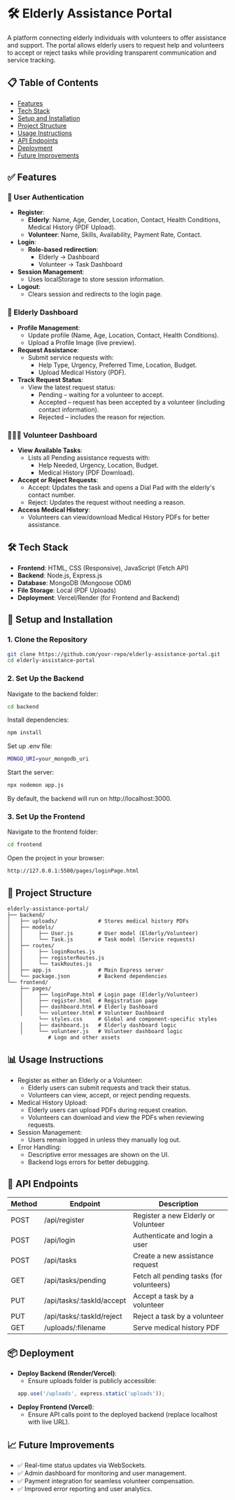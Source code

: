 # 🛠️ Elderly Assistance Portal

A platform connecting elderly individuals with volunteers to offer assistance and support. The portal allows elderly users to request help and volunteers to accept or reject tasks while providing transparent communication and service tracking.

## 📋 Table of Contents
- [Features](#features)
- [Tech Stack](#tech-stack)
- [Setup and Installation](#setup-and-installation)
- [Project Structure](#project-structure)
- [Usage Instructions](#usage-instructions)
- [API Endpoints](#api-endpoints)
- [Deployment](#deployment)
- [Future Improvements](#future-improvements)

## ✅ Features

### 👤 User Authentication
- **Register**:
  - **Elderly**: Name, Age, Gender, Location, Contact, Health Conditions, Medical History (PDF Upload).
  - **Volunteer**: Name, Skills, Availability, Payment Rate, Contact.
- **Login**:
  - **Role-based redirection**:
    - Elderly → Dashboard
    - Volunteer → Task Dashboard
- **Session Management**:
  - Uses localStorage to store session information.
- **Logout**:
  - Clears session and redirects to the login page.

### 🧓 Elderly Dashboard
- **Profile Management**:
  - Update profile (Name, Age, Location, Contact, Health Conditions).
  - Upload a Profile Image (live preview).
- **Request Assistance**:
  - Submit service requests with:
    - Help Type, Urgency, Preferred Time, Location, Budget.
    - Upload Medical History (PDF).
- **Track Request Status**:
  - View the latest request status:
    - Pending – waiting for a volunteer to accept.
    - Accepted – request has been accepted by a volunteer (including contact information).
    - Rejected – includes the reason for rejection.

### 🧑‍🤝‍🧑 Volunteer Dashboard
- **View Available Tasks**:
  - Lists all Pending assistance requests with:
    - Help Needed, Urgency, Location, Budget.
    - Medical History (PDF Download).
- **Accept or Reject Requests**:
  - Accept: Updates the task and opens a Dial Pad with the elderly's contact number.
  - Reject: Updates the request without needing a reason.
- **Access Medical History**:
  - Volunteers can view/download Medical History PDFs for better assistance.

## 🛠️ Tech Stack
- **Frontend**: HTML, CSS (Responsive), JavaScript (Fetch API)
- **Backend**: Node.js, Express.js
- **Database**: MongoDB (Mongoose ODM)
- **File Storage**: Local (PDF Uploads)
- **Deployment**: Vercel/Render (for Frontend and Backend)

## 🚀 Setup and Installation

### 1. Clone the Repository
```bash
git clone https://github.com/your-repo/elderly-assistance-portal.git
cd elderly-assistance-portal
```

### 2. Set Up the Backend
Navigate to the backend folder:
```bash
cd backend
```

Install dependencies:
```bash
npm install
```

Set up .env file:
```bash
MONGO_URI=your_mongodb_uri
```

Start the server:
```bash
npx nodemon app.js
```

By default, the backend will run on http://localhost:3000.

### 3. Set Up the Frontend
Navigate to the frontend folder:
```bash
cd frontend
```

Open the project in your browser:
```bash
http://127.0.0.1:5500/pages/loginPage.html
```

## 📁 Project Structure
```
elderly-assistance-portal/
├── backend/
│   ├── uploads/             # Stores medical history PDFs
│   ├── models/
│   │     ├── User.js        # User model (Elderly/Volunteer)
│   │     └── Task.js        # Task model (Service requests)
│   ├── routes/
│   │     ├── loginRoutes.js
│   │     ├── registerRoutes.js
│   │     └── taskRoutes.js
│   ├── app.js               # Main Express server
│   └── package.json         # Backend dependencies
└── frontend/
    ├── pages/
    │     ├── loginPage.html # Login page (Elderly/Volunteer)
    │     ├── register.html  # Registration page
    │     ├── dashboard.html # Elderly Dashboard
    │     └── volunteer.html # Volunteer Dashboard
          └── styles.css     # Global and component-specific styles
    │     ├── dashboard.js   # Elderly dashboard logic
    │     └── volunteer.js   # Volunteer dashboard logic
             # Logo and other assets
```

## 📊 Usage Instructions
- Register as either an Elderly or a Volunteer:
  - Elderly users can submit requests and track their status.
  - Volunteers can view, accept, or reject pending requests.
- Medical History Upload:
  - Elderly users can upload PDFs during request creation.
  - Volunteers can download and view the PDFs when reviewing requests.
- Session Management:
  - Users remain logged in unless they manually log out.
- Error Handling:
  - Descriptive error messages are shown on the UI.
  - Backend logs errors for better debugging.

## 📡 API Endpoints

| Method | Endpoint | Description |
|--------|----------|-------------|
| POST | /api/register | Register a new Elderly or Volunteer |
| POST | /api/login | Authenticate and login a user |
| POST | /api/tasks | Create a new assistance request |
| GET | /api/tasks/pending | Fetch all pending tasks (for volunteers) |
| PUT | /api/tasks/:taskId/accept | Accept a task by a volunteer |
| PUT | /api/tasks/:taskId/reject | Reject a task by a volunteer |
| GET | /uploads/:filename | Serve medical history PDF |

## 📦 Deployment
- **Deploy Backend (Render/Vercel)**:
  - Ensure uploads folder is publicly accessible:
  ```js
  app.use('/uploads', express.static('uploads'));
  ```
- **Deploy Frontend (Vercel)**:
  - Ensure API calls point to the deployed backend (replace localhost with live URL).

## 📈 Future Improvements
- ✅ Real-time status updates via WebSockets.
- ✅ Admin dashboard for monitoring and user management.
- ✅ Payment integration for seamless volunteer compensation.
- ✅ Improved error reporting and user analytics.

